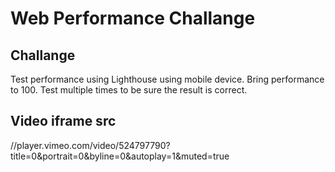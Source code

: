 # Web Performance Challange

## Challange

Test performance using Lighthouse using mobile device. Bring performance to 100.
Test multiple times to be sure the result is correct.

## Video iframe src

//player.vimeo.com/video/524797790?title=0&amp;portrait=0&amp;byline=0&amp;autoplay=1&amp;muted=true
